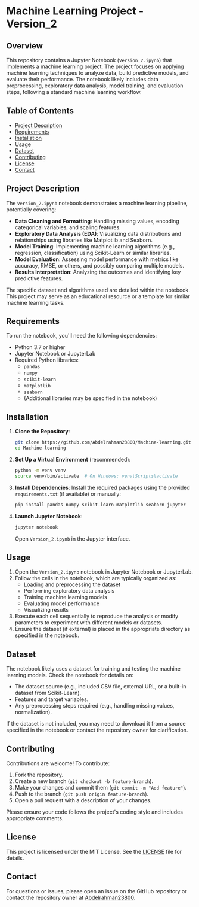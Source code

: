 # Machine Learning Project - Version_2

## Overview
This repository contains a Jupyter Notebook (`Version_2.ipynb`) that implements a machine learning project. The project focuses on applying machine learning techniques to analyze data, build predictive models, and evaluate their performance. The notebook likely includes data preprocessing, exploratory data analysis, model training, and evaluation steps, following a standard machine learning workflow.

## Table of Contents
- [Project Description](#project-description)
- [Requirements](#requirements)
- [Installation](#installation)
- [Usage](#usage)
- [Dataset](#dataset)
- [Contributing](#contributing)
- [License](#license)
- [Contact](#contact)

## Project Description
The `Version_2.ipynb` notebook demonstrates a machine learning pipeline, potentially covering:
- **Data Cleaning and Formatting**: Handling missing values, encoding categorical variables, and scaling features.
- **Exploratory Data Analysis (EDA)**: Visualizing data distributions and relationships using libraries like Matplotlib and Seaborn.
- **Model Training**: Implementing machine learning algorithms (e.g., regression, classification) using Scikit-Learn or similar libraries.
- **Model Evaluation**: Assessing model performance with metrics like accuracy, RMSE, or others, and possibly comparing multiple models.
- **Results Interpretation**: Analyzing the outcomes and identifying key predictive features.

The specific dataset and algorithms used are detailed within the notebook. This project may serve as an educational resource or a template for similar machine learning tasks.

## Requirements
To run the notebook, you'll need the following dependencies:
- Python 3.7 or higher
- Jupyter Notebook or JupyterLab
- Required Python libraries:
  - `pandas`
  - `numpy`
  - `scikit-learn`
  - `matplotlib`
  - `seaborn`
  - (Additional libraries may be specified in the notebook)

## Installation
1. **Clone the Repository**:
   ```bash
   git clone https://github.com/Abdelrahman23800/Machine-learning.git
   cd Machine-learning
   ```

2. **Set Up a Virtual Environment** (recommended):
   ```bash
   python -m venv venv
   source venv/bin/activate  # On Windows: venv\Scripts\activate
   ```

3. **Install Dependencies**:
   Install the required packages using the provided `requirements.txt` (if available) or manually:
   ```bash
   pip install pandas numpy scikit-learn matplotlib seaborn jupyter
   ```

4. **Launch Jupyter Notebook**:
   ```bash
   jupyter notebook
   ```
   Open `Version_2.ipynb` in the Jupyter interface.

## Usage
1. Open the `Version_2.ipynb` notebook in Jupyter Notebook or JupyterLab.
2. Follow the cells in the notebook, which are typically organized as:
   - Loading and preprocessing the dataset
   - Performing exploratory data analysis
   - Training machine learning models
   - Evaluating model performance
   - Visualizing results
3. Execute each cell sequentially to reproduce the analysis or modify parameters to experiment with different models or datasets.
4. Ensure the dataset (if external) is placed in the appropriate directory as specified in the notebook.

## Dataset
The notebook likely uses a dataset for training and testing the machine learning models. Check the notebook for details on:
- The dataset source (e.g., included CSV file, external URL, or a built-in dataset from Scikit-Learn).
- Features and target variables.
- Any preprocessing steps required (e.g., handling missing values, normalization).

If the dataset is not included, you may need to download it from a source specified in the notebook or contact the repository owner for clarification.

## Contributing
Contributions are welcome! To contribute:
1. Fork the repository.
2. Create a new branch (`git checkout -b feature-branch`).
3. Make your changes and commit them (`git commit -m "Add feature"`).
4. Push to the branch (`git push origin feature-branch`).
5. Open a pull request with a description of your changes.

Please ensure your code follows the project's coding style and includes appropriate comments.

## License
This project is licensed under the MIT License. See the [LICENSE](LICENSE) file for details.

## Contact
For questions or issues, please open an issue on the GitHub repository or contact the repository owner at [Abdelrahman23800](https://github.com/Abdelrahman23800).
